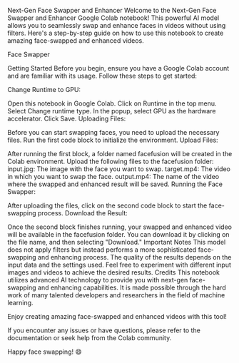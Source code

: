 Next-Gen Face Swapper and Enhancer
Welcome to the Next-Gen Face Swapper and Enhancer Google Colab notebook! This powerful AI model allows you to seamlessly swap and enhance faces in videos without using filters. Here's a step-by-step guide on how to use this notebook to create amazing face-swapped and enhanced videos.

Face Swapper

Getting Started
Before you begin, ensure you have a Google Colab account and are familiar with its usage. Follow these steps to get started:

Change Runtime to GPU:

Open this notebook in Google Colab.
Click on Runtime in the top menu.
Select Change runtime type.
In the popup, select GPU as the hardware accelerator.
Click Save.
Uploading Files:

Before you can start swapping faces, you need to upload the necessary files.
Run the first code block to initialize the environment.
Upload Files:

After running the first block, a folder named facefusion will be created in the Colab environment.
Upload the following files to the facefusion folder:
input.jpg: The image with the face you want to swap.
target.mp4: The video in which you want to swap the face.
output.mp4: The name of the video where the swapped and enhanced result will be saved.
Running the Face Swapper:

After uploading the files, click on the second code block to start the face-swapping process.
Download the Result:

Once the second block finishes running, your swapped and enhanced video will be available in the facefusion folder.
You can download it by clicking on the file name, and then selecting "Download."
Important Notes
This model does not apply filters but instead performs a more sophisticated face-swapping and enhancing process.
The quality of the results depends on the input data and the settings used.
Feel free to experiment with different input images and videos to achieve the desired results.
Credits
This notebook utilizes advanced AI technology to provide you with next-gen face-swapping and enhancing capabilities. It is made possible through the hard work of many talented developers and researchers in the field of machine learning.

Enjoy creating amazing face-swapped and enhanced videos with this tool!

If you encounter any issues or have questions, please refer to the documentation or seek help from the Colab community.

Happy face swapping! 😄
